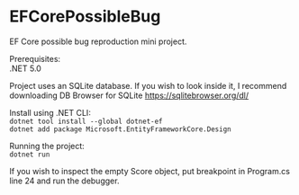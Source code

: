 # EFCorePossibleBug
EF Core possible bug reproduction mini project.

Prerequisites:  
.NET 5.0

Project uses an SQLite database. If you wish to look inside it, I recommend downloading DB Browser for SQLite https://sqlitebrowser.org/dl/

Install using .NET CLI:  
`dotnet tool install --global dotnet-ef`  
`dotnet add package Microsoft.EntityFrameworkCore.Design`

Running the project:  
`dotnet run`

If you wish to inspect the empty Score object, put breakpoint in Program.cs line 24 and run the debugger.
